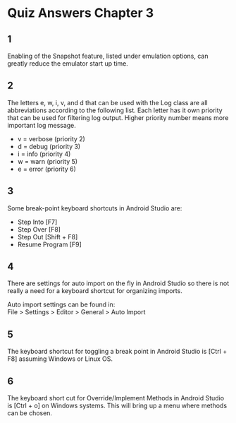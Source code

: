 # Quiz Answers Chapter 3 #
## 1 ##
Enabling of the Snapshot feature, listed under emulation options, can greatly reduce the emulator start up time.  

## 2 ##
The letters e, w, i, v, and d that can be used with the Log class are all abbreviations according to the following list. Each letter has it own priority that can be used for filtering log output. Higher priority number means more important log message.  

- v = verbose (priority 2)  
- d = debug (priority 3)  
- i = info (priority 4)  
- w = warn (priority 5)  
- e = error (priority 6)  

## 3 ##
Some break-point keyboard shortcuts in Android Studio are:
- Step Into [F7]  
- Step Over [F8]  
- Step Out [Shift + F8]  
- Resume Program [F9]  

## 4 ##
There are settings for auto import on the fly in Android Studio so there is not really a need for a keyboard shortcut for organizing imports.

Auto import settings can be found in:  
	File > Settings > Editor > General > Auto Import   

## 5 ##
The keyboard shortcut for toggling a break point in Android Studio is [Ctrl + F8] assuming Windows or Linux OS. 

## 6 ##
The keyboard short cut for Override/Implement Methods in Android Studio is [Ctrl + o] on Windows systems. This will bring up a menu where methods can be chosen.  
